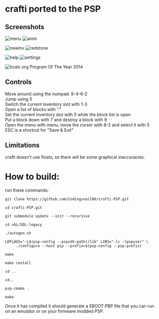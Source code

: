 crafti ported to the PSP
======

Screenshots
-----------

![menu](https://github.com/Vogtinator/crafti/assets/1622084/14ab2afb-5230-4b84-9f09-c90114474670)
![anim](https://github.com/Vogtinator/crafti/assets/1622084/7ff80a5e-8ffc-43e2-ad8f-3cb5a3e393f5)

![newinv](https://github.com/Vogtinator/crafti/assets/1622084/ab4e649c-6959-4d47-937c-c0c657d6dc83)
![redstone](https://github.com/Vogtinator/crafti/assets/1622084/cc21d688-199f-49a6-a65b-b3586224f893)

![help](https://github.com/Vogtinator/crafti/assets/1622084/70135a04-63c5-4e8f-ac1f-7095d4043110)
![settings](https://github.com/Vogtinator/crafti/assets/1622084/f3c9630e-c4c7-4e4f-900f-d4e251af04b9)

![ticalc.org Program Of The Year 2014](http://www.ticalc.org/archives/files/ss/859/85909.gif)

Controls
--------

Move around using the numpad: 8-4-6-2  
Jump using 5  
Switch the current inventory slot with 1-3  
Open a list of blocks with "."  
Set the current inventory slot with 5 while the block list is open  
Put a block down with 7 and destroy a block with 9  
Open the menu with menu, move the cursor with 8-2 and select it with 5  
ESC is a shortcut for "Save & Exit"

Limitations
-----------

crafti doesn't use floats, so there will be some graphical inaccuracies.


# How to build:
run these commands:
`````
git clone https://github.com/Codingsnail80/crafti-PSP.git

cd crafti-PSP.git

git submodule update --init --recursive

cd nGL/SDL-legacy

./autogen.sh

LDFLAGS="-L$(psp-config --pspsdk-path)/lib" LIBS="-lc -lpspuser" \
     ./configure --host psp --prefix=$(psp-config --psp-prefix)

make

make install

cd ..

cd..

psp-cmake .

make
`````

Once it has compiled it should generate a EBOOT.PBP file that you can run on an emulator or on your firmware modded PSP.

